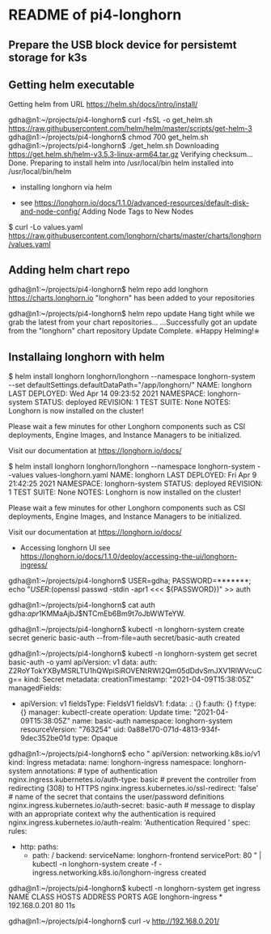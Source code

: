 # README of pi4-longhorn

## Prepare the USB block device for persistemt storage for k3s

## Getting helm executable
Getting helm from URL https://helm.sh/docs/intro/install/

gdha@n1:~/projects/pi4-longhorn$ curl -fsSL -o get_helm.sh https://raw.githubusercontent.com/helm/helm/master/scripts/get-helm-3
gdha@n1:~/projects/pi4-longhorn$ chmod 700 get_helm.sh
gdha@n1:~/projects/pi4-longhorn$ ./get_helm.sh 
Downloading https://get.helm.sh/helm-v3.5.3-linux-arm64.tar.gz
Verifying checksum... Done.
Preparing to install helm into /usr/local/bin
helm installed into /usr/local/bin/helm

- installing longhorn via helm

 * see https://longhorn.io/docs/1.1.0/advanced-resources/default-disk-and-node-config/
   Adding Node Tags to New Nodes

$ curl -Lo values.yaml https://raw.githubusercontent.com/longhorn/charts/master/charts/longhorn/values.yaml

## Adding helm chart repo

gdha@n1:~/projects/pi4-longhorn$ helm repo add longhorn https://charts.longhorn.io
"longhorn" has been added to your repositories

gdha@n1:~/projects/pi4-longhorn$ helm repo update
Hang tight while we grab the latest from your chart repositories...
...Successfully got an update from the "longhorn" chart repository
Update Complete. ⎈Happy Helming!⎈

## Installaing longhorn with helm

$ helm install longhorn longhorn/longhorn --namespace longhorn-system \
  --set defaultSettings.defaultDataPath="/app/longhorn/"
NAME: longhorn
LAST DEPLOYED: Wed Apr 14 09:23:52 2021
NAMESPACE: longhorn-system
STATUS: deployed
REVISION: 1
TEST SUITE: None
NOTES:
Longhorn is now installed on the cluster!

Please wait a few minutes for other Longhorn components such as CSI deployments, Engine Images, and Instance Managers to be initialized.

Visit our documentation at https://longhorn.io/docs/

$ helm install longhorn longhorn/longhorn --namespace longhorn-system --values values-longhorn.yaml 
NAME: longhorn
LAST DEPLOYED: Fri Apr  9 21:42:25 2021
NAMESPACE: longhorn-system
STATUS: deployed
REVISION: 1
TEST SUITE: None
NOTES:
Longhorn is now installed on the cluster!

Please wait a few minutes for other Longhorn components such as CSI deployments, Engine Images, and Instance Managers to be initialized.

Visit our documentation at https://longhorn.io/docs/

- Accessing longhorn UI
 see https://longhorn.io/docs/1.1.0/deploy/accessing-the-ui/longhorn-ingress/

gdha@n1:~/projects/pi4-longhorn$ USER=gdha; PASSWORD=*******; echo "${USER}:$(openssl passwd -stdin -apr1 <<< ${PASSWORD})" >> auth


gdha@n1:~/projects/pi4-longhorn$ cat auth 
gdha:$apr1$KMMaAjbJ$NTCmEb6Bm9t7oJbWWTeYW.

gdha@n1:~/projects/pi4-longhorn$ kubectl -n longhorn-system create secret generic basic-auth --from-file=auth
secret/basic-auth created

gdha@n1:~/projects/pi4-longhorn$ kubectl -n longhorn-system get secret basic-auth -o yaml
apiVersion: v1
data:
  auth: Z2RoYTokYXByMSRLTU1hQWpiSiROVENtRWI2Qm05dDdvSmJXV1RlWVcuCg==
kind: Secret
metadata:
  creationTimestamp: "2021-04-09T15:38:05Z"
  managedFields:
  - apiVersion: v1
    fieldsType: FieldsV1
    fieldsV1:
      f:data:
        .: {}
        f:auth: {}
      f:type: {}
    manager: kubectl-create
    operation: Update
    time: "2021-04-09T15:38:05Z"
  name: basic-auth
  namespace: longhorn-system
  resourceVersion: "763254"
  uid: 0a88e170-071d-4813-934f-9dec352be01d
type: Opaque

gdha@n1:~/projects/pi4-longhorn$ echo "
apiVersion: networking.k8s.io/v1
kind: Ingress
metadata:
  name: longhorn-ingress
  namespace: longhorn-system
  annotations:
    # type of authentication
    nginx.ingress.kubernetes.io/auth-type: basic
    # prevent the controller from redirecting (308) to HTTPS
    nginx.ingress.kubernetes.io/ssl-redirect: 'false'
    # name of the secret that contains the user/password definitions
    nginx.ingress.kubernetes.io/auth-secret: basic-auth
    # message to display with an appropriate context why the authentication is required
    nginx.ingress.kubernetes.io/auth-realm: 'Authentication Required '
spec:
  rules:
  - http:
      paths:
      - path: /
        backend:
          serviceName: longhorn-frontend
          servicePort: 80
" | kubectl -n longhorn-system create -f -
ingress.networking.k8s.io/longhorn-ingress created

gdha@n1:~/projects/pi4-longhorn$ kubectl -n longhorn-system get ingress
NAME               CLASS    HOSTS   ADDRESS         PORTS   AGE
longhorn-ingress   <none>   *       192.168.0.201   80      11s

gdha@n1:~/projects/pi4-longhorn$ curl -v http://192.168.0.201/

